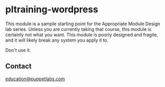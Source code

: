 # pltraining-wordpress

This module is a sample starting point for the Appropriate Module Design lab
series. Unless you are currently taking that course, this module is certainly
not what you want. This module is poorly designed and fragile, and it will
likely break any system you apply it to.

Don't use it.

Contact
-------

education@puppetlabs.com
